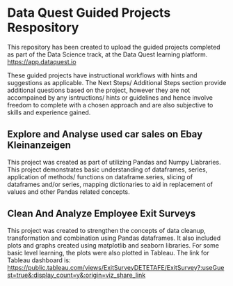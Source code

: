 # Data Quest Guided Projects Respository
This repository has been created to upload the guided projects completed as part of the Data Science track, 
at the Data Quest learning platform. https://app.dataquest.io

These guided projects have instructional workflows with hints and suggestions as applicable. The Next Steps/ Additional Steps section provide additional questions based on the project, however they are not accompained by any isntructions/ hints or guidelines and hence involve freedom to complete with a chosen approach and are also subjective to skills and experience gained. 

## Explore and Analyse used car sales on Ebay Kleinanzeigen

This project was created as part of utilizing Pandas and Numpy Liabraries. This project demonstrates basic understanding of dataframes, series, application of methods/ functions on dataframe.series, slicing of dataframes and/or series, mapping dictionaries to aid in replacement of values and other Pandas related concepts.

## Clean And Analyze Employee Exit Surveys

This project was created to strengthen the concepts of data cleanup, transformation and combination using Pandas dataframes. It also included plots and graphs created using matplotlib and seaborn libraries. For some basic level learning, the plots were also plotted in Tableau. The link for Tableau dashboard is: https://public.tableau.com/views/ExitSurveyDETETAFE/ExitSurvey?:useGuest=true&:display_count=y&:origin=viz_share_link
